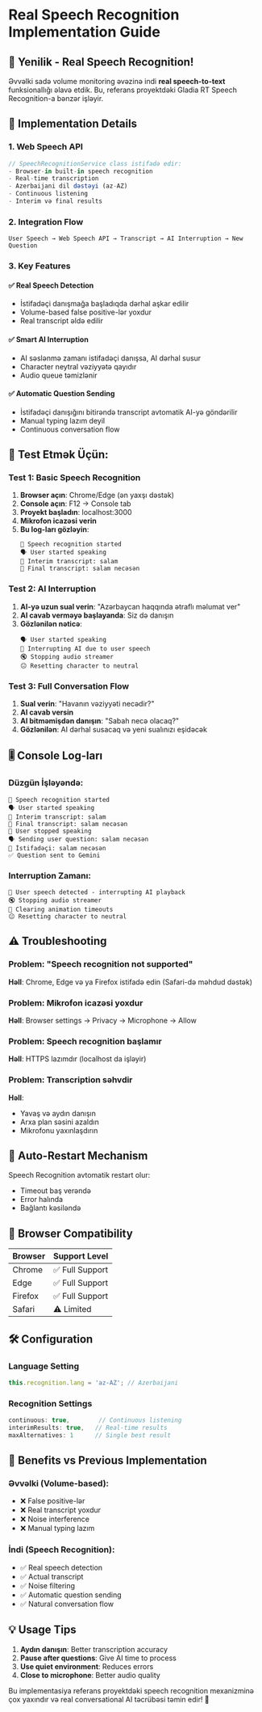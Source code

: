 # Real Speech Recognition Implementation Guide

## 🎯 Yenilik - Real Speech Recognition!

Əvvəlki sadə volume monitoring əvəzinə indi **real speech-to-text** funksionallığı əlavə etdik. Bu, referans proyektdəki Gladia RT Speech Recognition-a bənzər işləyir.

## 🔧 Implementation Details

### 1. Web Speech API
```typescript
// SpeechRecognitionService class istifadə edir:
- Browser-in built-in speech recognition
- Real-time transcription
- Azerbaijani dil dəstəyi (az-AZ)
- Continuous listening
- Interim və final results
```

### 2. Integration Flow
```
User Speech → Web Speech API → Transcript → AI Interruption → New Question
```

### 3. Key Features

#### ✅ **Real Speech Detection**
- İstifadəçi danışmağa başladıqda dərhal aşkar edilir
- Volume-based false positive-lər yoxdur
- Real transcript əldə edilir

#### ✅ **Smart AI Interruption**  
- AI səslənmə zamanı istifadəçi danışsa, AI dərhal susur
- Character neytral vəziyyətə qayıdır
- Audio queue təmizlənir

#### ✅ **Automatic Question Sending**
- İstifadəçi danışığını bitirəndə transcript avtomatik AI-yə göndərilir
- Manual typing lazım deyil
- Continuous conversation flow

## 🧪 Test Etmək Üçün:

### Test 1: Basic Speech Recognition
1. **Browser açın**: Chrome/Edge (ən yaxşı dəstək)
2. **Console açın**: F12 → Console tab
3. **Proyekt başladın**: localhost:3000
4. **Mikrofon icazəsi verin**
5. **Bu log-ları gözləyin**:
   ```
   🎤 Speech recognition started
   🗣️ User started speaking
   📝 Interim transcript: salam
   🎯 Final transcript: salam necəsən
   ```

### Test 2: AI Interruption
1. **AI-yə uzun sual verin**: "Azərbaycan haqqında ətraflı məlumat ver"
2. **AI cavab verməyə başlayanda**: Siz də danışın
3. **Gözlənilən nəticə**:
   ```
   🗣️ User started speaking
   🛑 Interrupting AI due to user speech
   🔇 Stopping audio streamer  
   😐 Resetting character to neutral
   ```

### Test 3: Full Conversation Flow
1. **Sual verin**: "Havanın vəziyyəti necədir?"
2. **AI cavab versin**
3. **AI bitməmişdən danışın**: "Sabah necə olacaq?"
4. **Gözlənilən**: AI dərhal susacaq və yeni sualınızı eşidəcək

## 🎚️ Console Log-ları

### Düzgün İşləyəndə:
```
🎤 Speech recognition started
🗣️ User started speaking  
📝 Interim transcript: salam
🎯 Final transcript: salam necəsən
🤫 User stopped speaking
🗣️ Sending user question: salam necəsən
👤 İstifadəçi: salam necəsən
✅ Question sent to Gemini
```

### Interruption Zamanı:
```
🛑 User speech detected - interrupting AI playback
🔇 Stopping audio streamer
🧹 Clearing animation timeouts
😐 Resetting character to neutral
```

## ⚠️ Troubleshooting

### Problem: "Speech recognition not supported"
**Həll**: Chrome, Edge və ya Firefox istifadə edin (Safari-də məhdud dəstək)

### Problem: Mikrofon icazəsi yoxdur
**Həll**: Browser settings → Privacy → Microphone → Allow

### Problem: Speech recognition başlamır
**Həll**: HTTPS lazımdır (localhost da işləyir)

### Problem: Transcription səhvdir
**Həll**: 
- Yavaş və aydın danışın
- Arxa plan səsini azaldın
- Mikrofonu yaxınlaşdırın

## 🔄 Auto-Restart Mechanism

Speech Recognition avtomatik restart olur:
- Timeout baş verəndə
- Error halında
- Bağlantı kəsiləndə

## 📱 Browser Compatibility

| Browser | Support Level |
|---------|---------------|
| Chrome  | ✅ Full Support |
| Edge    | ✅ Full Support |  
| Firefox | ✅ Full Support |
| Safari  | ⚠️ Limited |

## 🛠️ Configuration

### Language Setting
```typescript
this.recognition.lang = 'az-AZ'; // Azerbaijani
```

### Recognition Settings
```typescript
continuous: true,        // Continuous listening
interimResults: true,   // Real-time results  
maxAlternatives: 1      // Single best result
```

## 🚀 Benefits vs Previous Implementation

### Əvvəlki (Volume-based):
- ❌ False positive-lər
- ❌ Real transcript yoxdur
- ❌ Noise interference
- ❌ Manual typing lazım

### İndi (Speech Recognition):
- ✅ Real speech detection
- ✅ Actual transcript
- ✅ Noise filtering
- ✅ Automatic question sending
- ✅ Natural conversation flow

## 💡 Usage Tips

1. **Aydın danışın**: Better transcription accuracy
2. **Pause after questions**: Give AI time to process
3. **Use quiet environment**: Reduces errors
4. **Close to microphone**: Better audio quality

Bu implementasiya referans proyektdəki speech recognition mexanizminə çox yaxındır və real conversational AI təcrübəsi təmin edir! 🎉 